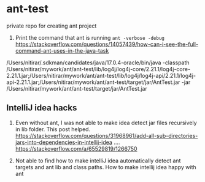 # ant-test

private repo for creating ant project

1. Print the command that ant is running 
`ant -verbose -debug`
https://stackoverflow.com/questions/14057439/how-can-i-see-the-full-command-ant-uses-in-the-java-task

/Users/nitirar/.sdkman/candidates/java/17.0.4-oracle/bin/java -classpath /Users/nitirar/mywork/ant/ant-test/lib/log4j/log4j-core/2.21.1/log4j-core-2.21.1.jar;/Users/nitirar/mywork/ant/ant-test/lib/log4j/log4j-api/2.21.1/log4j-api-2.21.1.jar;/Users/nitirar/mywork/ant/ant-test/target/jar/AntTest.jar -jar /Users/nitirar/mywork/ant/ant-test/target/jar/AntTest.jar

## IntelliJ idea hacks


1. Even without ant, I was not able to make idea detect jar files recursively in lib folder. This post helped. https://stackoverflow.com/questions/31968961/add-all-sub-directories-jars-into-dependencies-in-intellij-idea
.... https://stackoverflow.com/a/65529819/1266750

2. Not able to find how to make intelliJ idea automatically detect ant targets and ant lib and class paths. How to make intellij idea happy with ant
